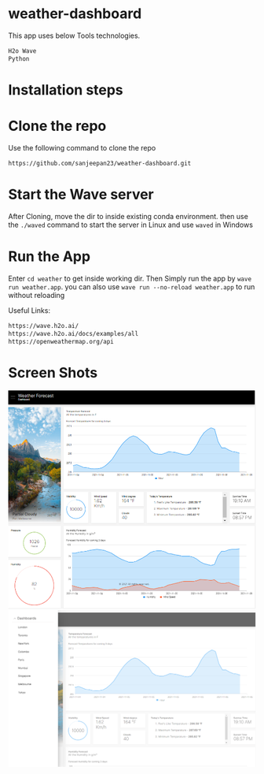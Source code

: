 # weather-dashboard

This app uses below Tools technologies.

```
H2o Wave
Python
```

# Installation steps

# Clone the repo
Use the following command to clone the repo
```
https://github.com/sanjeepan23/weather-dashboard.git
```
# Start the Wave server
After Cloning, move the dir to inside existing conda environment. then use the `./waved` command to start the server in Linux and use `waved` in Windows

# Run the App
Enter `cd weather` to get inside working dir. Then Simply run the app by `wave run weather.app`. you can also use `wave run --no-reload weather.app` to run without reloading

Useful Links:
```
https://wave.h2o.ai/
https://wave.h2o.ai/docs/examples/all
https://openweathermap.org/api
```

# Screen Shots
![alt text](https://github.com/sanjeepan23/weather-dashboard/blob/main/assets/.h2o.png?raw=true)
![alt text](https://github.com/sanjeepan23/weather-dashboard/blob/main/assets/2.h2o.png?raw=true)


